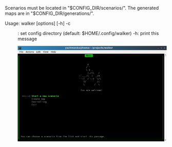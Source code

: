 Scenarios must be located in "$CONFIG_DIR/scenarios/".
The generated maps are in "$CONFIG_DIR/generations/".

Usage: walker [options] [-h]
-c <dir>: set config directory (default: $HOME/.config/walker)
-h: print this message

![Main screen](images/main_screen.png)
